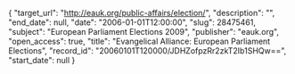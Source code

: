 {
  "target_url": "http://eauk.org/public-affairs/election/", 
  "description": "", 
  "end_date": null, 
  "date": "2006-01-01T12:00:00", 
  "slug": 28475461, 
  "subject": "European Parliament Elections 2009", 
  "publisher": "eauk.org", 
  "open_access": true, 
  "title": "Evangelical Alliance: European Parliament Elections", 
  "record_id": "20060101T120000/JDHZofpzRr2zkT2Ib1SHQw==", 
  "start_date": null
}

